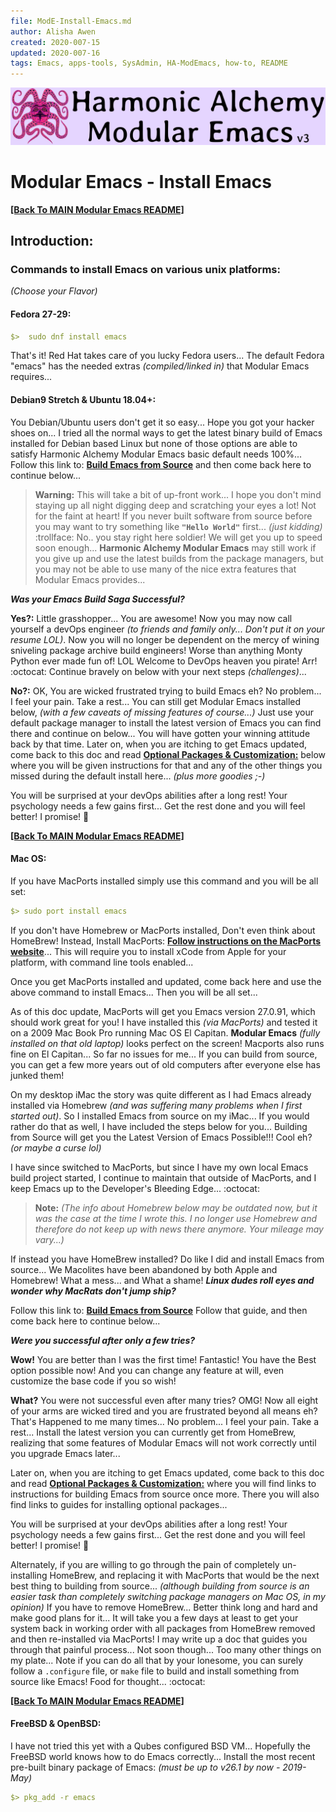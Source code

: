 ```yaml
---
file: ModE-Install-Emacs.md
author: Alisha Awen
created: 2020-007-15
updated: 2020-007-16
tags: Emacs, apps-tools, SysAdmin, HA-ModEmacs, how-to, README 
---
```

<!-- #Emacs #apps-tools #SysAdmin #HA-ModEmacs #how-to #README -->

![Banner](./media/Modular-Emacs-Github-Banner-v3.png)

# Modular Emacs - Install Emacs

**[\[Back To MAIN Modular Emacs README\]](../README.md)**

## Introduction:

### Commands to install Emacs on various unix platforms:  

_(Choose your Flavor)_  

#### Fedora 27-29:  

```yaml
$>  sudo dnf install emacs
```

That's it! Red Hat takes care of you lucky Fedora users... The default Fedora "emacs" has the needed extras _(compiled/linked in)_ that Modular Emacs requires...

#### Debian9 Stretch & Ubuntu 18.04+:  

You Debian/Ubuntu users don't get it so easy... Hope you got your hacker shoes on...
I tried all the normal ways to get the latest binary build of Emacs installed for Debian based Linux but none of those options are able to satisfy Harmonic Alchemy Modular Emacs basic default needs 100%... Follow this link to: **[Build Emacs from Source](./ModE-Build-Emacs-from-Src.md)** and then come back here to continue below...

> **Warning:** This will take a bit of up-front work...  I hope you don't mind staying up all night digging deep and scratching your eyes a lot! Not for the faint at heart!  If you never built software from source before you may want to try something like **`"Hello World"`** first... _(just kidding)_ :trollface:  No..  you stay right here soldier! We will get you up to speed soon enough... 
    **Harmonic Alchemy Modular Emacs** may still work if you give up and use the latest builds from the package managers, but you may not be able to use many of the nice extra features that Modular Emacs provides...

**_Was your Emacs Build Saga Successful?_**  

**Yes?:**  Little grasshopper... You are awesome! Now you may now call yourself a devOps engineer _(to friends and family only... Don't put it on your resume LOL)_.  Now you will no longer be dependent on the mercy of wining sniveling package archive build engineers! Worse than anything Monty Python ever made fun of! LOL  Welcome to DevOps heaven you pirate! Arr! :octocat:  Continue bravely on below with your next steps _(challenges)_...

**No?:** OK, You are wicked frustrated trying to build Emacs eh?  No problem... I feel your pain. Take a rest...  You can still get Modular Emacs installed below, _(with a few caveats of missing features of course...)_ Just use your default package manager to install the latest version of Emacs you can find there and continue on below...  You will have gotten your winning attitude back by that time.  Later on, when you are itching to get Emacs updated, come back to this doc and read **[Optional Packages & Customization:](./ModE-Optional-Packages-y-Customization.md)** below where you will be given instructions for that and any of the other things you missed during the default install here... _(plus more goodies ;-)_

You will be surprised at your devOps abilities after a long rest! Your psychology needs a few gains first... Get the rest done and you will feel better! I promise! :purple_heart:

**[\[Back To MAIN Modular Emacs README\]](../README.md)**

#### Mac OS:

If you have MacPorts installed simply use this command and you will be all set:

```yaml
$> sudo port install emacs
```

If you don't have Homebrew or MacPorts installed, Don't even think about HomeBrew!  Instead, Install MacPorts: **[Follow instructions on the MacPorts website](https://guide.macports.org/#installing)**... This will require you to install xCode from Apple for your platform, with command line tools enabled... 

Once you get MacPorts installed and updated,  come back here and use the above command to install Emacs...  Then you will be all set...

As of this doc update, MacPorts will get you Emacs version 27.0.91, which should work great for you! I have installed this _(via MacPorts)_ and tested it on a 2009 Mac Book Pro running Mac OS El Capitan. **Modular Emacs** _(fully installed on that old laptop)_ looks perfect on the screen! Macports also runs fine on El Capitan... So far no issues for me... If you can build from source, you can get a few more years out of old computers after everyone else has junked them!

On my desktop iMac the story was quite different as I had Emacs already installed via Homebrew _(and was suffering many problems when I first started out)_. So I installed Emacs from source on my iMac...  If you would rather do that as well, I have included the steps below for you... Building from Source will get you the Latest Version of Emacs Possible!!! Cool eh? _(or maybe a curse lol)_

I have since switched to MacPorts, but since I have my own local Emacs build project started, I continue to maintain that outside of MacPorts, and I keep Emacs up to the Developer's Bleeding Edge... :octocat:

> **Note:** _(The info about Homebrew below may be outdated now, but it was the case at the time I wrote this.  I no longer use Homebrew and therefore do not keep up with news there anymore. Your mileage may vary...)_ 

If instead you have HomeBrew installed?  Do like I did and install Emacs from source... We Macolites have been abandoned by both Apple and Homebrew!  What a mess... and What a shame! **_Linux dudes roll eyes and wonder why MacRats don't jump ship?_**  

Follow this link to: **[Build Emacs from Source](./ModE-Build-Emacs-from-Src.md)** Follow that guide, and then come back here to continue below...

**_Were you successful after only a few tries?_**  

**Wow!** You are better than I was the first time! Fantastic! You have the Best option possible now!  And you can change any feature at will, even customize the base code if you so wish!

**What?**  You were not successful even after many tries?  OMG! Now all eight of your arms are wicked tired and you are frustrated beyond all means eh? That's Happened to me many times... No problem... I feel your pain. Take a rest...  Install the latest version you can currently get from HomeBrew, realizing that some features of Modular Emacs will not work correctly until you upgrade Emacs later...

Later on, when you are itching to get Emacs updated, come back to this doc and read **[Optional Packages & Customization:](./ModE-Optional-Packages-y-Customization.md)** where you will find links to instructions for building Emacs from source once more. There you will also find links to guides for installing optional packages... 

You will be surprised at your devOps abilities after a long rest! Your psychology needs a few gains first... Get the rest done and you will feel better! I promise! :purple_heart:

Alternately, if you are willing to go through the pain of completely un-installing HomeBrew, and replacing it with MacPorts that would be the next best thing to building from source... _(although building from source is an easier task than completely switching package managers on Mac OS, in my opinion)_  If you have to remove HomeBrew... Better think long and hard and make good plans for it... It will take you a few days at least to get your system back in working order with all packages from HomeBrew removed and then re-installed via MacPorts!  I may write up a doc that guides you through that painful process... Not soon though... Too many other things on my plate...  Note if you can do all that by your lonesome, you can surely follow a `.configure` file, or `make` file to build and install something from source like Emacs!  Food for thought... :octocat:

**[\[Back To MAIN Modular Emacs README\]](../README.md)**

#### FreeBSD & OpenBSD:  

I have not tried this yet with a Qubes configured BSD VM... Hopefully the FreeBSD world knows how to do Emacs correctly... Install the most recent pre-built binary package of Emacs: _(must be up to v26.1 by now - 2019-May)_

```yaml
$> pkg_add -r emacs
```


